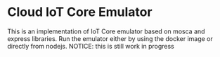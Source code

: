 # Cloud IoT Core Emulator

This is an implementation of IoT Core emulator based on mosca and express libraries.
Run the emulator either by using the docker image or directly from nodejs.
NOTICE: this is still work in progress
